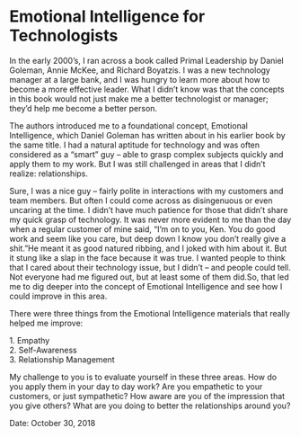 Emotional Intelligence for Technologists
========================================

In the early 2000’s, I ran across a book called Primal Leadership by Daniel Goleman, Annie McKee, and Richard Boyatzis. I was a new technology manager at a large bank, and I was hungry to learn more about how to become a more effective leader. What I didn’t know was that the concepts in this book would not just make me a better technologist or manager; they’d help me become a better person.

The authors introduced me to a foundational concept, Emotional Intelligence, which Daniel Goleman has written about in his earlier book by the same title. I had a natural aptitude for technology and was often considered as a “smart” guy – able to grasp complex subjects quickly and apply them to my work. But I was still challenged in areas that I didn’t realize: relationships.

Sure, I was a nice guy – fairly polite in interactions with my customers and team members. But often I could come across as disingenuous or even uncaring at the time. I didn’t have much patience for those that didn’t share my quick grasp of technology. It was never more evident to me than the day when a regular customer of mine said, “I’m on to you, Ken. You do good work and seem like you care, but deep down I know you don’t really give a shit.”He meant it as good natured ribbing, and I joked with him about it. But it stung like a slap in the face because it was true. I wanted people to think that I cared about their technology issue, but I didn’t – and people could tell. Not everyone had me figured out, but at least some of them did.So, that led me to dig deeper into the concept of Emotional Intelligence and see how I could improve in this area.

There were three things from the Emotional Intelligence materials that really helped me improve:

1\. Empathy  
2\. Self-Awareness  
3\. Relationship Management

My challenge to you is to evaluate yourself in these three areas. How do you apply them in your day to day work? Are you empathetic to your customers, or just sympathetic? How aware are you of the impression that you give others? What are you doing to better the relationships around you?

Date: October 30, 2018